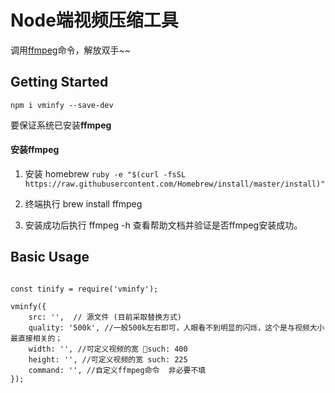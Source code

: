 # Node端视频压缩工具

调用[ffmpeg](https://github.com/FFmpeg/FFmpeg)命令，解放双手~~

## Getting Started

```shell
npm i vminfy --save-dev
```

要保证系统已安装**ffmpeg**

#### 安装ffmpeg

1. 安装 homebrew `ruby -e "$(curl -fsSL https://raw.githubusercontent.com/Homebrew/install/master/install)"`

2. 终端执行 brew install ffmpeg

3. 安装成功后执行 ffmpeg -h 查看帮助文档并验证是否ffmpeg安装成功。

## Basic Usage

```shell

const tinify = require('vminfy');

vminfy({
    src: '',  // 源文件 (目前采取替换方式)
    quality: '500k', //一般500k左右即可，人眼看不到明显的闪烁，这个是与视频大小最直接相关的；
    width: '', //可定义视频的宽 such: 400
    height: '', //可定义视频的宽 such: 225
    command: '', //自定义ffmpeg命令  非必要不填
});

 ```

